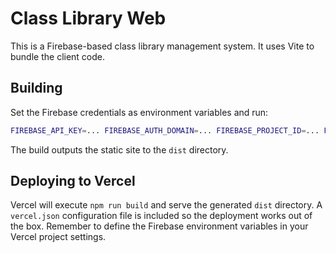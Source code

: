 # Class Library Web

This is a Firebase-based class library management system. It uses Vite to bundle the client code.

## Building

Set the Firebase credentials as environment variables and run:

```sh
FIREBASE_API_KEY=... FIREBASE_AUTH_DOMAIN=... FIREBASE_PROJECT_ID=... FIREBASE_STORAGE_BUCKET=... FIREBASE_MESSAGING_SENDER_ID=... FIREBASE_APP_ID=... FIREBASE_MEASUREMENT_ID=... npm run build
```

The build outputs the static site to the `dist` directory.

## Deploying to Vercel

Vercel will execute `npm run build` and serve the generated `dist` directory. A `vercel.json` configuration file is included so the deployment works out of the box. Remember to define the Firebase environment variables in your Vercel project settings.

